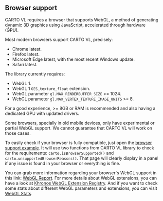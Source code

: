 ## Browser support

CARTO VL requires a browser that supports WebGL, a method of generating dynamic 3D graphics using JavaScript, accelerated through hardware (GPU).

Most modern browsers support CARTO VL, precisely:
 - Chrome latest.
 - Firefox latest.
 - Microsoft Edge latest, with the most recent Windows update.
 - Safari latest.

The library currently requires:
* WebGL 1.
* WebGL 1 `OES_texture_float` extension.
* WebGL parameter `gl.MAX_RENDERBUFFER_SIZE` >= 1024.
* WebGL parameter `gl.MAX_VERTEX_TEXTURE_IMAGE_UNITS` >= 8.

For a good experience, >= 8GB or RAM is recommended and also having a dedicated GPU with updated drivers.

Some browsers, specially in old mobile devices, only have experimental or partial WebGL support. We cannot guarantee that CARTO VL will work on those cases.

To easily check if your browser is fully compatible, just open the [browser support example](https://carto.com/developers/carto-vl/examples/#example-check-for-browser-support). It will use two functions from CARTO VL library to check for the requirements: `carto.isBrowserSupported()` and `carto.unsupportedBrowserReasons()`. That page will clearly display in a panel if any issue is found in your browser or everything is fine.

You can grab more information regarding your browser's WebGL support in this link: [WebGL Report](http://webglreport.com/). For more details about WebGL extensions, you can have a look at [Khronos WebGL Extension Registry](https://www.khronos.org/registry/webgl/extensions/). And if you want to check some stats about different WebGL parameters and extensions, you can visit [WebGL Stats](https://webglstats.com/webgl).
